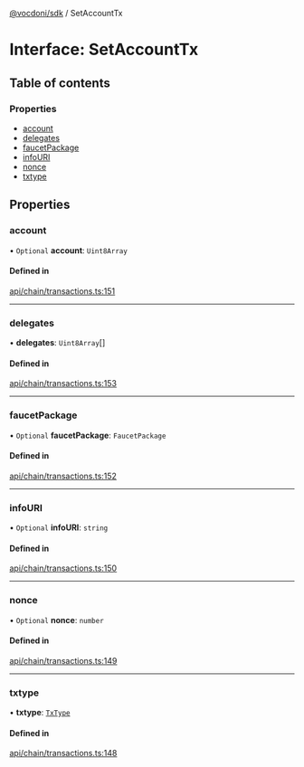 [@vocdoni/sdk](/sdk) / SetAccountTx

# Interface: SetAccountTx

## Table of contents

### Properties

- [account](SetAccountTx#account)
- [delegates](SetAccountTx#delegates)
- [faucetPackage](SetAccountTx#faucetpackage)
- [infoURI](SetAccountTx#infouri)
- [nonce](SetAccountTx#nonce)
- [txtype](SetAccountTx#txtype)

## Properties

### account

• `Optional` **account**: `Uint8Array`

#### Defined in

[api/chain/transactions.ts:151](https://github.com/vocdoni/vocdoni-sdk/blob/c61694d51d7ca609cdc86440f23c7a75ea39ea5b/src/api/chain/transactions.ts#L151)

___

### delegates

• **delegates**: `Uint8Array`[]

#### Defined in

[api/chain/transactions.ts:153](https://github.com/vocdoni/vocdoni-sdk/blob/c61694d51d7ca609cdc86440f23c7a75ea39ea5b/src/api/chain/transactions.ts#L153)

___

### faucetPackage

• `Optional` **faucetPackage**: `FaucetPackage`

#### Defined in

[api/chain/transactions.ts:152](https://github.com/vocdoni/vocdoni-sdk/blob/c61694d51d7ca609cdc86440f23c7a75ea39ea5b/src/api/chain/transactions.ts#L152)

___

### infoURI

• `Optional` **infoURI**: `string`

#### Defined in

[api/chain/transactions.ts:150](https://github.com/vocdoni/vocdoni-sdk/blob/c61694d51d7ca609cdc86440f23c7a75ea39ea5b/src/api/chain/transactions.ts#L150)

___

### nonce

• `Optional` **nonce**: `number`

#### Defined in

[api/chain/transactions.ts:149](https://github.com/vocdoni/vocdoni-sdk/blob/c61694d51d7ca609cdc86440f23c7a75ea39ea5b/src/api/chain/transactions.ts#L149)

___

### txtype

• **txtype**: [`TxType`](../enums/TxType)

#### Defined in

[api/chain/transactions.ts:148](https://github.com/vocdoni/vocdoni-sdk/blob/c61694d51d7ca609cdc86440f23c7a75ea39ea5b/src/api/chain/transactions.ts#L148)
